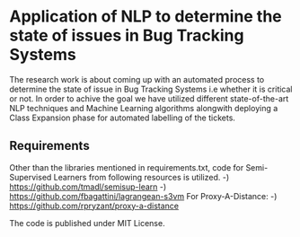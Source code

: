 # Application of NLP to determine the state of issues in Bug Tracking Systems

The research work is about coming up with an automated process to determine the state of issue in Bug Tracking Systems i.e whether it is critical or not. In order to achive the goal we have utilized different state-of-the-art NLP techniques and Machine Learning algorithms alongwith deploying a Class Expansion phase for automated labelling of the tickets.

## Requirements
Other than the libraries mentioned in requirements.txt, code for Semi-Supervised Learners from following resources is utilized.
-) https://github.com/tmadl/semisup-learn
-) https://github.com/fbagattini/lagrangean-s3vm
For Proxy-A-Distance:
-) https://github.com/rpryzant/proxy-a-distance

The code is published under MIT License.
